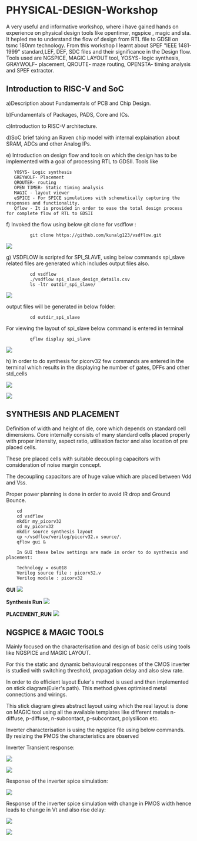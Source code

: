 # PHYSICAL-DESIGN-Workshop
A very useful and informative workshop, where i have gained hands on experience on physical design tools like opentimer, ngspice , magic and sta. It hepled me to understand the flow of design from RTL file to GDSII on tsmc 180nm technology. From this workshop I learnt about SPEF "IEEE 1481-1999" standard,LEF, DEF, SDC files and their significance in the Design flow. Tools used are NGSPICE, MAGIC LAYOUT tool, YOSYS- logic synthesis, GRAYWOLF- placement, QROUTE- maze routing, OPENSTA- timing analysis and SPEF extractor.


## Introduction to RISC-V and SoC
    
   a)Description about Fundamentals of PCB and Chip Design.
    
   b)Fundamentals of Packages, PADS, Core and ICs.
    
   c)Introduction to RISC-V architecture.
    
   d)SoC brief taking an Raven chip model with internal explaination about SRAM, ADCs and other Analog IPs.
    
   e) Introduction on design flow and tools on which the design has to be implemented with a goal of processing RTL to GDSII. Tools like 
    
       YOSYS- Logic synthesis
       GREYWOLF- Placement 
       QROUTER- routing
       OPEN_TIMER- Static timing analysis
       MAGIC - layout viewer
       eSPICE - For SPICE simulations with schematically capturing the responses and functionality.
       Qflow - It is provided in order to ease the total design process for complete flow of RTL to GDSII 
       
   f) Invoked the flow using  below git clone for vsdflow : 
            
             git clone https://github.com/kunalg123/vsdflow.git
             
 ![](images/1.vsdflow.JPG)
 
   g) VSDFLOW is scripted for SPI_SLAVE, using below commands spi_slave related files are generated which includes output files also.
        
             cd vsdflow
             ./vsdflow spi_slave_design_details.csv
             ls -ltr outdir_spi_slave/
             
   ![](images/DAY1spi_output.JPG)
        
  output files will be generated in below folder:
             
             cd outdir_spi_slave
         
  For viewing the layout of spi_slave below command is entered in terminal
             
             qflow display spi_slave
  
  ![](images/DAY1layout_spi.JPG)
  
  
   h) In order to do synthesis for picorv32 few commands are entered in the terminal which results in the displaying 
    he number of gates, DFFs and other std_cells
    
  ![](images/DAY1Create_picorv32.JPG)
  
  ![](images/DAY1synthesis_statistics_of_picorv32.JPG)
  
## SYNTHESIS AND PLACEMENT
        
   Definition of width and height of die, core which depends on standard cell dimensions. 
   Core internally consists of many standard cells placed properly with proper intensity, aspect ratio, utilisation factor
   and also location of pre placed cells.
        
   These pre placed cells with suitable decoupling capacitors with consideration of noise margin concept.
 
   The decoupling capacitors are of huge value which are placed between Vdd and Vss.
 
   Proper power planning is done in order to avoid IR drop and Ground Bounce.
 
        cd
        cd vsdflow
        mkdir my_picorv32
        cd my_picorv32
        mkdir source synthesis layout
        cp ~/vsdflow/verilog/picorv32.v source/.
        qflow gui &
        
        In GUI these below settings are made in order to do synthesis and placement:
        
        Technology = osu018
        Verilog source file : picorv32.v
        Verilog module : picorv32
        
   **GUI**
 ![](images/DAY1synthesis_statistics_of_picorv32.JPG)
 
 
   **Synthesis Run**
 ![](images/DAY1synthesis_statistics_of_picorv32.JPG) 
 
   
   **PLACEMENT_RUN**
 ![](images/PLACEMENT_RUN.png)
 
## NGSPICE & MAGIC TOOLS
 
   Mainly focused on the characterisation and design of basic cells using tools like NGSPICE and MAGIC LAYOUT.
   
   For this the static and dynamic behavioural responses of the CMOS inverter is studied with switching threshold,
   propagation delay and also slew rate.
      
   In order to do efficient layout Euler's method is used and then implemented on stick diagram(Euler's path). This method gives optimised
   metal connections and wirings.
   
   This stick diagram gives abstract layout using which the real layout is done on MAGIC tool using all the available templates like different metals
   n-diffuse, p-diffuse, n-subcontact, p-subcontact, polysilicon etc.
      
   Inverter characterisation is using the ngspice file using below commands. By resizing the PMOS the characteristics are observed
      
   Inverter Transient response:
   
  ![](images/ngspice_inv_tran.png)
  
  ![](images/ngspice_inv.png)
 
   Response of the inverter spice simulation:
   
  ![](images/DAY3SVTC.JPG)
  
   Response of the inverter spice simulation with change in PMOS width hence leads to change in Vt and also rise delay:
   
  ![](images/DAY3SPMOS_WIDTH_CHANGE.JPG)
  
  ![](images/DAY3Srise_delay_part1.JPG)
  
  
  
  
 
